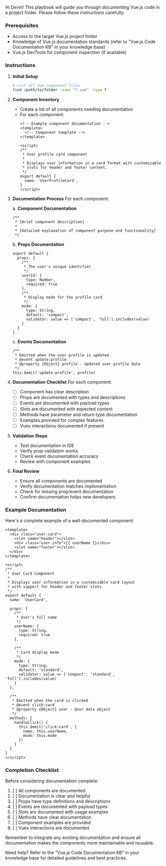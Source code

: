 Hi Devin! This playbook will guide you through documenting Vue.js code in a project folder. Please follow these instructions carefully.

### Prerequisites
- Access to the target Vue.js project folder
- Knowledge of Vue.js documentation standards (refer to "Vue.js Code Documentation KB" in your knowledge base)
- Vue.js DevTools for component inspection (if available)

### Instructions

1. **Initial Setup**
   ```bash
   # List all Vue component files
   find /path/to/folder -name "*.vue" -type f
   ```

2. **Component Inventory**
   - Create a list of all components needing documentation
   - For each component:
     ```vue
     <!-- Example component documentation -->
     <template>
       <!-- Component template -->
     </template>

     <script>
     /**
      * User profile card component
      *
      * Displays user information in a card format with customizable
      * slots for header and footer content.
      */
     export default {
       name: 'UserProfileCard',
     }
     </script>
     ```

3. **Documentation Process**
   For each component:

   a. **Component Documentation**
   ```vue
   /**
    * [Brief component description]
    *
    * [Detailed explanation of component purpose and functionality]
    */
   ```

   b. **Props Documentation**
   ```vue
   export default {
     props: {
       /**
        * The user's unique identifier
        */
       userId: {
         type: Number,
         required: true
       },
       /**
        * Display mode for the profile card
        */
       mode: {
         type: String,
         default: 'compact',
         validator: value => ['compact', 'full'].includes(value)
       }
     }
   }
   ```

   c. **Events Documentation**
   ```vue
   /**
    * Emitted when the user profile is updated
    * @event update:profile
    * @property {Object} profile - Updated user profile data
    */
   this.$emit('update:profile', profile)
   ```

4. **Documentation Checklist**
   For each component:
   - [ ] Component has clear description
   - [ ] Props are documented with types and descriptions
   - [ ] Events are documented with payload types
   - [ ] Slots are documented with expected content
   - [ ] Methods have parameter and return type documentation
   - [ ] Examples provided for complex features
   - [ ] Vuex interactions documented if present

5. **Validation Steps**
   - Test documentation in IDE
   - Verify prop validation works
   - Check event documentation accuracy
   - Review with component examples

6. **Final Review**
   - Ensure all components are documented
   - Verify documentation matches implementation
   - Check for missing prop/event documentation
   - Confirm documentation helps new developers

### Example Documentation

Here's a complete example of a well-documented component:

```vue
<template>
  <div class="user-card">
    <slot name="header"></slot>
    <div class="user-info">{{ userName }}</div>
    <slot name="footer"></slot>
  </div>
</template>

<script>
/**
 * User Card Component
 *
 * Displays user information in a customizable card layout
 * with support for header and footer slots.
 */
export default {
  name: 'UserCard',

  props: {
    /**
     * User's full name
     */
    userName: {
      type: String,
      required: true
    },

    /**
     * Card display mode
     */
    mode: {
      type: String,
      default: 'standard',
      validator: value => ['compact', 'standard', 'full'].includes(value)
    }
  },

  /**
   * Emitted when the card is clicked
   * @event click:card
   * @property {Object} user - User data object
   */
  methods: {
    handleClick() {
      this.$emit('click:card', {
        name: this.userName,
        mode: this.mode
      })
    }
  }
}
</script>
```

### Completion Checklist

Before considering documentation complete:

1. [ ] All components are documented
2. [ ] Documentation is clear and helpful
3. [ ] Props have type definitions and descriptions
4. [ ] Events are documented with payload types
5. [ ] Slots are documented with usage examples
6. [ ] Methods have clear documentation
7. [ ] Component examples are provided
8. [ ] Vuex interactions are documented

Remember to integrate any existing documentation and ensure all documentation makes the components more maintainable and reusable.

Need help? Refer to the "Vue.js Code Documentation KB" in your knowledge base for detailed guidelines and best practices.
